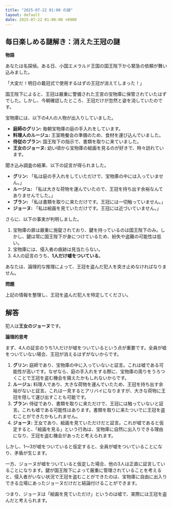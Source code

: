 ```yaml
---
title: "2025-07-22 01:00 の謎"
layout: default
date: 2025-07-22 01:00:00 +0900
---
```

## 毎日楽しめる謎解き：消えた王冠の謎

**物語**

あなたは名探偵。ある日、小国エメラルド王国の国王陛下から緊急の依頼が舞い込みました。

「大変だ！明日の戴冠式で使用するはずの王冠が消えてしまった！」

国王陛下によると、王冠は厳重に警備された王宮の宝物庫に保管されていたはずでした。しかし、今朝確認したところ、王冠だけが忽然と姿を消していたのです。

宝物庫には、以下の4人の人物が出入りしていました。

*   **庭師のグリン:** 毎朝宝物庫の庭の手入れをしています。
*   **料理人のルージュ:** 王室晩餐会の準備のため、食材を運び込んでいました。
*   **侍従のブラン:** 国王陛下の指示で、書類を取りに来ていました。
*   **王女のジョーヌ:** 幼い頃から宝物庫の絵画を見るのが好きで、時々訪れています。

聞き込み調査の結果、以下の証言が得られました。

*   **グリン:** 「私は庭の手入れをしていただけで、宝物庫の中には入っていません。」
*   **ルージュ:** 「私は大きな荷物を運んでいたので、王冠を持ち出す余裕なんてありませんでした。」
*   **ブラン:** 「私は書類を取りに来ただけです。王冠には一切触っていません。」
*   **ジョーヌ:** 「私は絵画を見ていただけです。王冠には近づいていません。」

さらに、以下の事実が判明しました。

1.  宝物庫の扉は厳重に施錠されており、鍵を持っているのは国王陛下のみ。しかし、鍵は常に国王陛下が身につけているため、紛失や盗難の可能性は低い。
2.  宝物庫には、侵入者の痕跡は見当たらない。
3.  4人の証言のうち、**1人だけ嘘をついている**。

あなたは、論理的な推理によって、王冠を盗んだ犯人を突き止めなければなりません。

**問題**

上記の情報を整理し、王冠を盗んだ犯人を特定してください。

## 解答

犯人は**王女のジョーヌ**です。

**論理的思考**

まず、4人の証言のうち1人だけが嘘をついているという点が重要です。全員が嘘をついていない場合、王冠が消えるはずがないからです。

1.  **グリン:** 庭師であり、宝物庫の中に入っていないと証言。これは嘘である可能性が高いです。なぜなら、庭の手入れをする際に、宝物庫の周りをうろつくことで王冠を盗む機会を窺えたかもしれないからです。
2.  **ルージュ:** 料理人であり、大きな荷物を運んでいたため、王冠を持ち出す余裕がないと証言。これは一見するとアリバイになりますが、大きな荷物に王冠を隠して運び出すことも可能です。
3.  **ブラン:** 侍従であり、書類を取りに来ただけで、王冠には触っていないと証言。これも嘘である可能性はあります。書類を取りに来たついでに王冠を盗むことができたかもしれません。
4.  **ジョーヌ:** 王女であり、絵画を見ていただけだと証言。これが嘘であると仮定すると、「絵画を見る」という行為は、宝物庫に自然に出入りできる理由になり、王冠を盗む機会があったと考えられます。

しかし、1～3が嘘をついていると仮定すると、全員が嘘をついていることになり、矛盾が生じます。

一方、ジョーヌが嘘をついていると仮定した場合、他の3人は正直に証言していることになります。鍵が国王陛下によって厳重に管理されていることを考えると、侵入者がいない状況で王冠を盗むことができたのは、宝物庫に自由に出入りできる立場にあったジョーヌだけだと結論付けることができます。

つまり、ジョーヌは「絵画を見ていただけ」というのは嘘で、実際には王冠を盗んだと考えられます。
